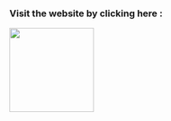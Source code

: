 ### Visit the website by clicking here : <br>
[<img src="https://i.postimg.cc/9MMQFyg6/59060d740cbeef0acff9a660.png" width="150px">](https://classical-programmer-portfolio.netlify.app/)
